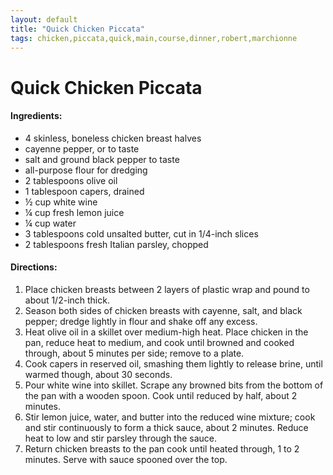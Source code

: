 ```yaml
---
layout: default
title: "Quick Chicken Piccata"
tags: chicken,piccata,quick,main,course,dinner,robert,marchionne
---
```

# Quick Chicken Piccata

#### Ingredients:
- 4 skinless, boneless chicken breast halves
- cayenne pepper, or to taste
- salt and ground black pepper to taste
- all-purpose flour for dredging
- 2 tablespoons olive oil
- 1 tablespoon capers, drained
- ½ cup white wine
- ¼ cup fresh lemon juice
- ¼ cup water
- 3 tablespoons cold unsalted butter, cut in 1/4-inch slices
- 2 tablespoons fresh Italian parsley, chopped

#### Directions:
1. Place chicken breasts between 2 layers of plastic wrap and pound to about 1/2-inch thick.
2. Season both sides of chicken breasts with cayenne, salt, and black pepper; dredge lightly in flour and shake off any excess.
3. Heat olive oil in a skillet over medium-high heat. Place chicken in the pan, reduce heat to medium, and cook until browned and cooked through, about 5 minutes per side; remove to a plate.
4. Cook capers in reserved oil, smashing them lightly to release brine, until warmed though, about 30 seconds.
5. Pour white wine into skillet. Scrape any browned bits from the bottom of the pan with a wooden spoon. Cook until reduced by half, about 2 minutes.
6. Stir lemon juice, water, and butter into the reduced wine mixture; cook and stir continuously to form a thick sauce, about 2 minutes. Reduce heat to low and stir parsley through the sauce.
7. Return chicken breasts to the pan cook until heated through, 1 to 2 minutes. Serve with sauce spooned over the top.
